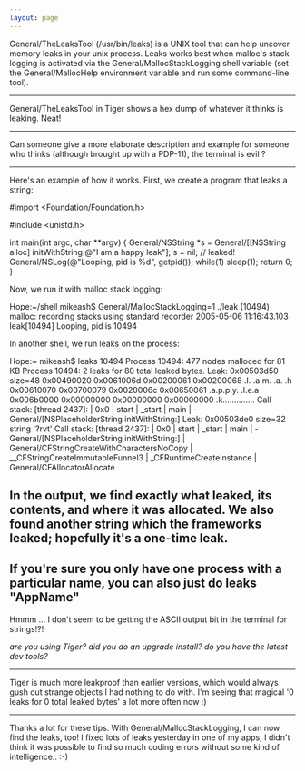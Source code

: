```yaml
---
layout: page
---
```


General/TheLeaksTool (/usr/bin/leaks) is a UNIX tool that can help uncover memory leaks in your unix process. Leaks works best when malloc's stack logging is activated via the General/MallocStackLogging shell variable (set the General/MallocHelp environment variable and run some command-line tool).

----

General/TheLeaksTool in Tiger shows a hex dump of whatever it thinks is leaking. Neat!

----
Can someone give a more elaborate description and example for someone who thinks (although brought up with a PDP-11), the terminal is evil ?

----

Here's an example of how it works. First, we create a program that leaks a string:
    
#import <Foundation/Foundation.h>

#include <unistd.h>

int main(int argc, char **argv)
{
    General/NSString *s = General/[[NSString alloc] initWithString:@"I am a happy leak"];
    s = nil; // leaked!
    General/NSLog(@"Looping, pid is %d", getpid());
    while(1)
        sleep(1);
    return 0;
}

Now, we run it with malloc stack logging:
    
Hope:~/shell mikeash$ General/MallocStackLogging=1 ./leak 
(10494) malloc: recording stacks using standard recorder
2005-05-06 11:16:43.103 leak[10494] Looping, pid is 10494

In another shell, we run leaks on the process:
    
Hope:~ mikeash$ leaks 10494
Process 10494: 477 nodes malloced for 81 KB
Process 10494: 2 leaks for 80 total leaked bytes.
Leak: 0x00503d50  size=48
        0x00490020 0x0061006d 0x00200061 0x00200068     .I. .a.m. .a. .h
        0x00610070 0x00700079 0x0020006c 0x00650061     .a.p.p.y. .l.e.a
        0x006b0000 0x00000000 0x00000000 0x00000000     .k..............
        Call stack: [thread 2437]: | 0x0 | start | _start | main | -General/[NSPlaceholderString initWithString:] 
Leak: 0x00503de0  size=32       string '?rvt'
        Call stack: [thread 2437]: | 0x0 | start | _start | main | -General/[NSPlaceholderString initWithString:] | General/CFStringCreateWithCharactersNoCopy | __CFStringCreateImmutableFunnel3 | _CFRuntimeCreateInstance | General/CFAllocatorAllocate 

In the output, we find exactly what leaked, its contents, and where it was allocated. We also found another string which the frameworks leaked; hopefully it's a one-time leak.
----

If you're sure you only have one process with a particular name, you can also just do     leaks "App<nowiki/>Name"
----
Hmmm ... I don't seem to be getting the ASCII output bit in the terminal for strings!?!

*are you using Tiger? did you do an upgrade install? do you have the latest dev tools?*

----

Tiger is much more leakproof than earlier versions, which would always gush out strange objects I had nothing to do with. I'm seeing that magical '0 leaks for 0 total leaked bytes' a lot more often now :)

---- 
Thanks a lot for these tips. With General/MallocStackLogging, I can now find the leaks, too! I fixed lots of leaks yesterday in one of my apps, I didn't think it was possible to find so much coding errors without some kind of intelligence.. :-)